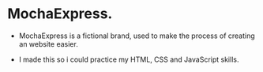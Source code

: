 # MochaExpress.

* MochaExpress is a fictional brand, used to make the process of creating an website easier.

* I made this so i could practice my HTML, CSS and JavaScript skills.
